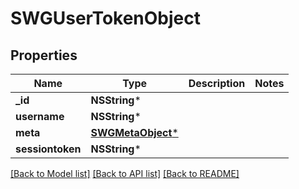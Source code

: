 # SWGUserTokenObject

## Properties
Name | Type | Description | Notes
------------ | ------------- | ------------- | -------------
**_id** | **NSString*** |  | 
**username** | **NSString*** |  | 
**meta** | [**SWGMetaObject***](SWGMetaObject.md) |  | 
**sessiontoken** | **NSString*** |  | 

[[Back to Model list]](../README.md#documentation-for-models) [[Back to API list]](../README.md#documentation-for-api-endpoints) [[Back to README]](../README.md)


